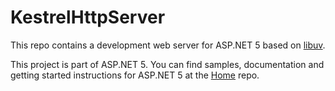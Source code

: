 KestrelHttpServer
=================

This repo contains a development web server for ASP.NET 5 based on [libuv](https://github.com/libuv/libuv).

This project is part of ASP.NET 5. You can find samples, documentation and getting started instructions for ASP.NET 5 at the [Home](https://github.com/aspnet/home) repo.
